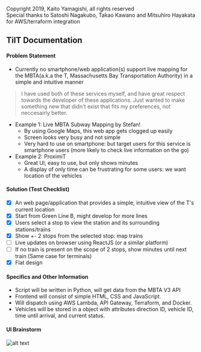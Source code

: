 Copyright 2019, Kaito Yamagishi, all rights reserved<br/>
Special thanks to Satoshi Nagakubo, Takao Kawano and Mitsuhiro Hayakata for AWS/terraform integration

## TilT Documentation

#### **Problem Statement**

- Currently no smartphone/web application(s) support live mapping for the MBTA(a.k.a the T, Massachusetts Bay Transportation Authority) in a simple and intuitive manner

> I have used both of these services myself, and have great respect towards the developer of these applications. Just wanted to make something new that didn't exist that fits my preferences, not neccesairly better.

- Example 1: Live MBTA Subway Mapping by Stefan!
  - By using Google Maps, this web app gets clogged up easily
  - Screen looks very busy and not simple
  - Very hard to use on smartphone: but target users for this service is smartphone users (more likely to check live information on the go)
- Example 2: ProximiT
  - Great UI, easy to use, but only shows minutes
  - A display of only time can be frustrating for some users: we want location of the vehicles

#### **Solution (Test Checklist)**

- [x] An web page/application that provides a simple, intuitive view of the T's current location
- [x] Start from Green Line B, might develop for more lines
- [x] Users select a stop to view the station and its surrounding stations/trains
- [x] Show +- 2 stops from the selected stop: map trains
- [ ] Live updates on browser using ReactJS (or a similar platform)
- [ ] If no train is present on the scope of 2 stops, show minutes until next train (Same case for terminals)
- [x] Flat design

#### **Specifics and Other Information**

- Script will be written in Python, will get data from the MBTA V3 API
- Frontend will consist of simple HTML, CSS and JavaScript.
- Will dispatch using AWS Lambda, API Gateway, Terraform, and Docker.
- Vehicles will be stored in a object with attributes direction ID, vehicle ID, time until arrival, and current status.

#### **UI Brainstorm**

![alt text](https://i.ibb.co/DWD7twN/2019-08-08-11-39-33.png)
